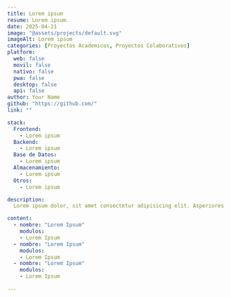 ```yaml
---
title: Lorem ipsum
resume: Lorem ipsum.
date: 2025-04-21
image: "@assets/projects/default.svg"
imageAlt: Lorem ipsum
categories: [Proyectos Academicos, Proyectos Colaborativos]
platform:
  web: false
  movil: false
  nativo: false
  pwa: false
  desktop: false
  api: false
author: Your Name
github: "https://github.com/"
link: ""

stack:
  Frontend:
    - Lorem ipsum
  Backend:
    - Lorem ipsum
  Base de Datos:
    - Lorem ipsum
  Almacenamiento:
    - Lorem ipsum
  Otros:
    - Lorem ipsum

description:
  Lorem ipsum dolor, sit amet consectetur adipisicing elit. Asperiores deleniti, odio dolorum in quo obcaecati recusandae totam aperiam vitae facilis omnis nulla assumenda et cumque necessitatibus perferendis consectetur est labore?.

content:
  - nombre: "Lorem Ipsum"
    modulos:
    - Lorem Ipsum
  - nombre: "Lorem Ipsum"
    modulos:
    - Lorem Ipsum
  - nombre: "Lorem Ipsum"
    modulos:
    - Lorem Ipsum
  
---
```


